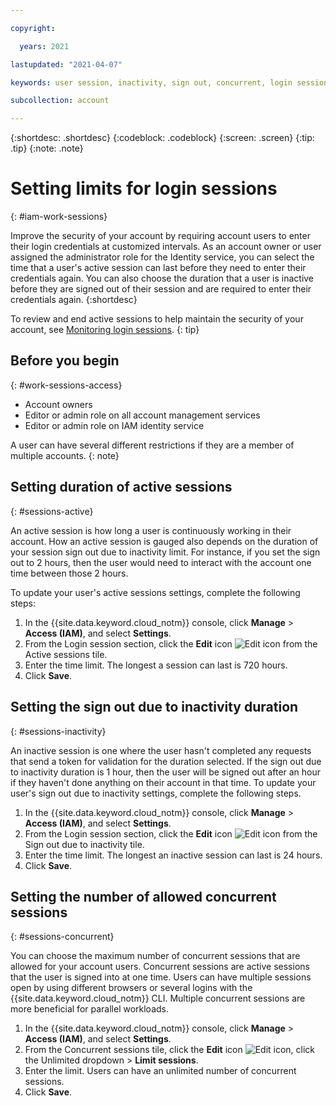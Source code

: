 ```yaml
---

copyright:

  years: 2021

lastupdated: "2021-04-07"

keywords: user session, inactivity, sign out, concurrent, login session

subcollection: account

---
```


{:shortdesc: .shortdesc}
{:codeblock: .codeblock}
{:screen: .screen}
{:tip: .tip}
{:note: .note}

# Setting limits for login sessions
{: #iam-work-sessions}

Improve the security of your account by requiring account users to enter their login credentials at customized intervals. As an account owner or user assigned the administrator role for the Identity service, you can select the time that a user's active session can last before they need to enter their credentials again. You can also choose the duration that a user is inactive before they are signed out of their session and are required to enter their credentials again. 
{:shortdesc}

To review and end active sessions to help maintain the security of your account, see [Monitoring login sessions](/docs/account?topic=account-end-user-sessions).
{: tip}

## Before you begin
{: #work-sessions-access}

* Account owners 
* Editor or admin role on all account management services
* Editor or admin role on IAM identity service

A user can have several different restrictions if they are a member of multiple accounts.
{: note}

## Setting duration of active sessions
{: #sessions-active}

An active session is how long a user is continuously working in their account. How an active session is gauged also depends on the duration of your session sign out due to inactivity limit. For instance, if you set the sign out to 2 hours, then the user would need to interact with the account one time between those 2 hours. 

To update your user's active sessions settings, complete the following steps:

1. In the {{site.data.keyword.cloud_notm}} console, click **Manage** &gt; **Access (IAM)**, and select **Settings**.
1. From the Login session section, click the **Edit** icon ![Edit icon](../icons/icon_write.svg) from the Active sessions tile. 
1. Enter the time limit. The longest a session can last is 720 hours. 
1. Click **Save**. 

## Setting the sign out due to inactivity duration
{: #sessions-inactivity}

An inactive session is one where the user hasn't completed any requests that send a token for validation for the duration selected. If the sign out due to inactivity duration is 1 hour, then the user will be signed out after an hour if they haven't done anything on their account in that time. To update your user's sign out due to inactivity settings, complete the following steps.

1. In the {{site.data.keyword.cloud_notm}} console, click **Manage** &gt; **Access (IAM)**, and select **Settings**.
1. From the Login session section, click the **Edit** icon ![Edit icon](../icons/icon_write.svg) from the Sign out due to inactivity tile. 
1. Enter the time limit. The longest an inactive session can last is 24 hours. 
1. Click **Save**. 


## Setting the number of allowed concurrent sessions
{: #sessions-concurrent}

You can choose the maximum number of concurrent sessions that are allowed for your account users. Concurrent sessions are active sessions that the user is signed into at one time. Users can have multiple sessions open by using different browsers or several logins with the {{site.data.keyword.cloud_notm}} CLI. Multiple concurrent sessions are more beneficial for parallel workloads.

1. In the {{site.data.keyword.cloud_notm}} console, click **Manage** &gt; **Access (IAM)**, and select **Settings**.
1. From the Concurrent sessions tile, click the **Edit** icon ![Edit icon](../icons/icon_write.svg), click the Unlimited dropdown > **Limit sessions**.
1. Enter the limit. Users can have an unlimited number of concurrent sessions. 
1. Click **Save**. 



